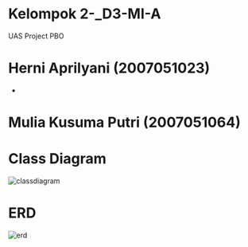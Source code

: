 # Kelompok 2-_D3-MI-A
UAS Project PBO

# Herni Aprilyani (2007051023)
- 

# Mulia Kusuma Putri (2007051064)

# Class Diagram
![classdiagram](https://user-images.githubusercontent.com/95564323/147407269-dbb3d4a5-fbb9-49a3-a9f6-901615981966.png)

# ERD
![erd](https://user-images.githubusercontent.com/95564323/147407048-d58ed5d4-d6c1-41d8-95cc-845f926055ad.png)
